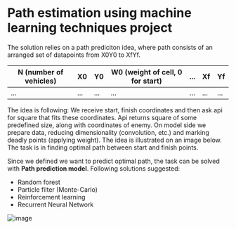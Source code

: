 # Path estimation using machine learning techniques project

The solution relies on a path prediciton idea, where path consists of an arranged set of datapoints from X0Y0 to XfYf. 

| N (number of vehicles) | X0  | Y0 | W0 (weight of cell, 0 for start) | ...| Xf | Yf |
| ------------- | ------------- | ------------- | ------------- | ------------- | ------------- | ------------- | 
| ... | ... | ...| ...| ... | ... | ...|

The idea is following: 
We receive start, finish coordinates and then ask api for square that fits these coordinates. Api returns square of some predefined size, along with coordinates of enemy. On model side we prepare data, reducing dimensionality (convolution, etc.) and marking deadly points (applying weight). The idea is illustrated on an image below. The task is in finding optimal path between start and finish points.

Since we defined we want to predict optimal path, the task can be solved with **Path prediction model**. Following solutions suggested:

- Random forest
- Particle filter (Monte-Carlo)
- Reinforcement learning
- Recurrent Neural Network


![image](https://github.com/ucu-intro-to-ds-23-group4/project/assets/50377678/062a2968-ea92-4125-8c97-1e1181017039)

